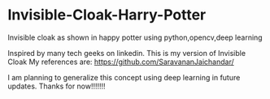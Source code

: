 # Invisible-Cloak-Harry-Potter
Invisible cloak as shown in happy potter using python,opencv,deep learning



Inspired by many tech geeks on linkedin.
This is my version of Invisible Cloak
My references are:
https://github.com/SaravananJaichandar/


I am planning to generalize this concept using deep learning in future updates.
Thanks for now!!!!!!!
